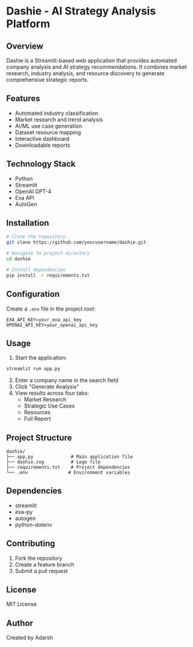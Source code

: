 # Dashie - AI Strategy Analysis Platform

## Overview
Dashie is a Streamlit-based web application that provides automated company analysis and AI strategy recommendations. It combines market research, industry analysis, and resource discovery to generate comprehensive strategic reports.

## Features
- Automated industry classification
- Market research and trend analysis
- AI/ML use case generation
- Dataset resource mapping
- Interactive dashboard
- Downloadable reports

## Technology Stack
- Python
- Streamlit
- OpenAI GPT-4
- Exa API
- AutoGen

## Installation

```bash
# Clone the repository
git clone https://github.com/yourusername/dashie.git

# Navigate to project directory
cd dashie

# Install dependencies
pip install -r requirements.txt
```

## Configuration

Create a `.env` file in the project root:
```
EXA_API_KEY=your_exa_api_key
OPENAI_API_KEY=your_openai_api_key
```

## Usage

1. Start the application:
```bash
streamlit run app.py
```

2. Enter a company name in the search field
3. Click "Generate Analysis"
4. View results across four tabs:
   - Market Research
   - Strategic Use Cases
   - Resources
   - Full Report

## Project Structure
```
dashie/
├── app.py              # Main application file
├── dashie.svg          # Logo file
├── requirements.txt    # Project dependencies
└── .env               # Environment variables
```

## Dependencies
- streamlit
- exa-py
- autogen
- python-dotenv

## Contributing
1. Fork the repository
2. Create a feature branch
3. Submit a pull request

## License
MIT License

## Author
Created by Adarsh
